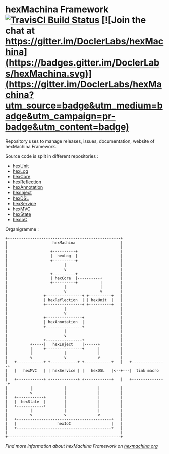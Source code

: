 # hexMachina Framework [![TravisCI Build Status](https://travis-ci.org/DoclerLabs/hexMachina.svg?branch=master)](https://travis-ci.org/DoclerLabs/hexMachina) [![Join the chat at https://gitter.im/DoclerLabs/hexMachina](https://badges.gitter.im/DoclerLabs/hexMachina.svg)](https://gitter.im/DoclerLabs/hexMachina?utm_source=badge&utm_medium=badge&utm_campaign=pr-badge&utm_content=badge)
Repository uses to manage releases, issues, documentation, website of hexMachina Framework. 

Source code is split in different repositories : 
* [hexUnit](https://github.com/doclerlabs/hexUnit)
* [hexLog](https://github.com/doclerlabs/hexLog)
* [hexCore](https://github.com/doclerlabs/hexCore)
* [hexReflection](https://github.com/doclerlabs/hexReflection)
* [hexAnnotation](https://github.com/doclerlabs/hexAnnotation)
* [hexInject](https://github.com/doclerlabs/hexInject)
* [hexDSL](https://github.com/doclerlabs/hexDSL)
* [hexService](https://github.com/doclerlabs/hexService)
* [hexMVC](https://github.com/doclerlabs/hexMVC)
* [hexState](https://github.com/doclerlabs/hexState)
* [hexIoC](https://github.com/doclerlabs/hexIoC)

Organigramme : 

    +--------------------------------------------------+
    |                    hexMachina                    |
    |                                                  |
    |                   +----------+                   |
    |                   |  hexLog  |                   |
    |                   +----------+                   |
    |                         |                        |
    |                         v                        |
    |                   +----------+                   |
    |                   | hexCore  |----------+        |
    |                   +----------+          |        |
    |                         |               |        |
    |                         v               v        |
    |                +----------------+ +----------+   |
    |                | hexReflection  | | hexUnit  |   |
    |                +----------------+ +----------+   |
    |                         |                        |
    |                         v                        |
    |                +----------------+                |
    |                | hexAnnotation  |                |
    |                +----------------+                |
    |                         |                        |
    |                         v                        |
    |                +----------------+                |
    |          +-----|   hexInject    |------+         |
    |          |     +----------------+      |         |
    |          |              |              |         |
    |          v              v              v         |
    |   +------------+ +------------+ +------------+   |   +---------------+
    |   |   hexMVC   | | hexService | |   hexDSL   |<--+---|  tink macro   |
    |   +------------+ +------------+ +------------+   |   +---------------+
    |          |              |              |         |
    |          v              |              |         |
    |   +------------+        |              |         |
    |   |  hexState  |        |              |         |
    |   +------------+        |              |         |
    |          |              |              |         |
    |          v              v              v         |
    |   +------------------------------------------+   |
    |   |                  hexIoC                  |   |
    |   +------------------------------------------+   |
    |                                                  |
    +--------------------------------------------------+

*Find more information about hexMachina Framework on [hexmachina.org](http://hexmachina.org/)*
